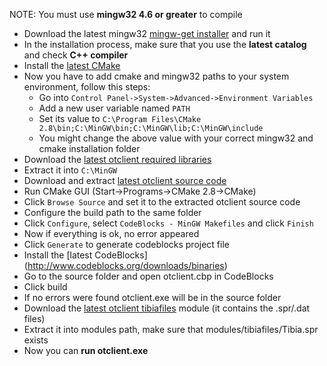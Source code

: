 NOTE: You must use **mingw32 4.6 or greater** to compile

* Download the latest mingw32 [mingw-get installer](http://sourceforge.net/projects/mingw/files/Automated%20MinGW%20Installer/mingw-get-inst/)  and run it 
* In the installation process, make sure that you use the **latest catalog** and check **C++ compiler**
* Install the [latest CMake](http://www.cmake.org/cmake/resources/software.html)
* Now you have to add cmake and mingw32 paths to your system environment, follow this steps:
   * Go into `Control Panel->System->Advanced->Environment Variables`
   * Add a new user variable named `PATH`
   * Set its value to `C:\Program Files\CMake 2.8\bin;C:\MinGW\bin;C:\MinGW\lib;C:\MinGW\include`
   * You might change the above value with your correct mingw32 and cmake installation folder
* Download the [latest otclient required libraries](http://cloud.github.com/downloads/edubart/otclient/otclient-libs_mingw32-dwarf2.zip)
* Extract it into `C:\MinGW`
* Download and extract [latest otclient source code](https://github.com/edubart/otclient/zipball/master)
* Run CMake GUI (Start->Programs->CMake 2.8->CMake)
* Click `Browse Source` and set it to the extracted otclient source code
* Configure the build path to the same folder
* Click `Configure`, select `CodeBlocks - MinGW Makefiles` and click `Finish`
* Now if everything is ok, no error appeared
* Click `Generate` to generate codeblocks project file
* Install the [latest CodeBlocks] (http://www.codeblocks.org/downloads/binaries)
* Go to the source folder and open otclient.cbp in CodeBlocks
* Click build
* If no errors were found otclient.exe will be in the source folder
* Download the [latest otclient tibiafiles](https://github.com/Baxnie/otclient-tibiafiles/zipball/master) module (it contains the .spr/.dat files)
* Extract it into modules path, make sure that modules/tibiafiles/Tibia.spr exists
* Now you can **run otclient.exe**